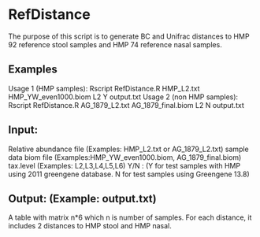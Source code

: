 # RefDistance

The purpose of this script is to generate BC and Unifrac distances to 
HMP 92 reference stool samples and HMP 74 reference nasal samples.

## Examples
Usage 1 (HMP samples): Rscript RefDistance.R HMP_L2.txt HMP_YW_even1000.biom L2 Y output.txt
Usage 2 (non HMP samples): Rscript RefDistance.R AG_1879_L2.txt AG_1879_final.biom L2 N output.txt

## Input: 

Relative abundance file (Examples: HMP_L2.txt or AG_1879_L2.txt)
sample data biom file (Examples:HMP_YW_even1000.biom, AG_1879_final.biom)
tax.level (Examples: L2,L3,L4,L5,L6)
Y/N  : (Y for test samples with HMP using 2011 greengene database. N for test samples using Greengene 13.8)

## Output: (Example: output.txt)

A table with matrix n*6 which n is number of samples. For each distance, it includes 2 distances to HMP stool and HMP nasal.
